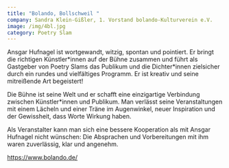 ```yaml
---
title: "Bolando, Bollschweil "
company: Sandra Klein-Gißler, 1. Vorstand bolando-Kulturverein e.V.
image: /img/4bl.jpg
category: Poetry Slam
---
```

Ansgar Hufnagel ist wortgewandt, witzig, spontan und pointiert. Er bringt die richtigen Künstler\*innen auf der Bühne zusammen und führt als Gastgeber von Poetry Slams das Publikum und die Dichter\*innen zielsicher durch ein rundes und vielfältiges Programm. Er ist kreativ und seine mitreißende Art begeistert!

Die Bühne ist seine Welt und er schafft eine einzigartige Verbindung zwischen Künstler*innen und Publikum. Man verlässt seine Veranstaltungen mit einem Lächeln und einer Träne im Augenwinkel, neuer Inspiration und der Gewissheit, dass Worte Wirkung haben.

Als Veranstalter kann man sich eine bessere Kooperation als mit Ansgar Hufnagel nicht wünschen: Die Absprachen und Vorbereitungen mit ihm waren zuverlässig, klar und angenehm.

https://www.bolando.de/